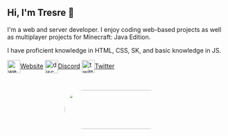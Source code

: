 ## Hi, I'm Tresre 👋
I'm a web and server developer. I enjoy coding web-based projects as well as multiplayer projects for Minecraft: Java Edition.

I have proficient knowledge in HTML, CSS, SK, and basic knowledge in JS.

<a href="https://tresre.dev" target="_blank" rel="noopener noreferrer"><img alt="website" align="center" src="https://tresre.dev/assets/img/logo.png" style="width: 30px; height: 30px;">Website</a>
<a href="https://tresre.dev/discord" target="_blank" rel="noopener noreferrer"><img alt="discord" align="center" src="https://tresre.dev/assets/img/discord.png" style="width: 30px; height: 30px;">Discord</a>
<a href="https://twitter.com/tresre" target="_blank" rel="noopener noreferrer"><img alt="twitter" align="center" src="https://tresre.dev/assets/img/twitter.png" style="width: 30px; height: 30px;">Twitter</a>
#

<p align="center" style="text-align: center; margin: auto; overflow: hidden; width: 240px; height: 90px; border-radius: 500px;"><img width="500px" height="90px" scrolling="no" src="https://lanyard.cnrad.dev/api/225399479790993408?borderRadius=0px&idleMessage=Developing%20Something...&hideStatus=true" frameborder="0"></img></p>
